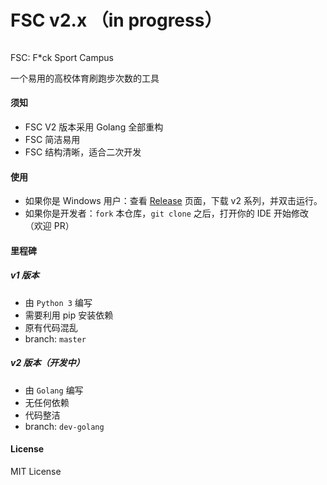 # FSC v2.x （in progress）
###### 
FSC: F*ck Sport Campus

一个易用的高校体育刷跑步次数的工具

#### 须知
* FSC V2 版本采用 Golang 全部重构
* FSC 简洁易用
* FSC 结构清晰，适合二次开发

#### 使用

* 如果你是 Windows 用户：查看 [Release](https://github.com/polichan/SportCampus/releases) 页面，下载 v2 系列，并双击运行。
* 如果你是开发者：``fork`` 本仓库，``git clone`` 之后，打开你的 IDE 开始修改（欢迎 PR）

#### 里程碑
##### v1 版本
* 由 ``Python 3`` 编写
* 需要利用 pip 安装依赖
* 原有代码混乱
* branch: ``master``

##### v2 版本（开发中）
* 由 ``Golang`` 编写
* 无任何依赖
* 代码整洁
* branch: ``dev-golang``

#### License
MIT License
